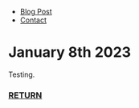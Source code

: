 <nav class="menu">
<ul id="links">
<li><a href="https://www.jaywhangmakes.com/blog">Blog Post</a></li>
<li><a href="https://www.jaywhangmakes.com/contact">Contact</a></li>
</ul>
</nav>

# January 8th 2023

Testing.

### [RETURN](https://www.jaywhangmakes.com/blog)
